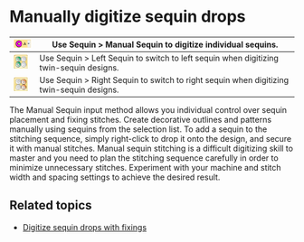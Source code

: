 # Manually digitize sequin drops

| ![ManualSequin.png](assets/ManualSequin.png) | Use Sequin > Manual Sequin to digitize individual sequins.                               |
| -------------------------------------------- | ---------------------------------------------------------------------------------------- |
| ![LeftSequin.png](assets/LeftSequin.png)     | Use Sequin > Left Sequin to switch to left sequin when digitizing twin-sequin designs.   |
| ![RightSequin.png](assets/RightSequin.png)   | Use Sequin > Right Sequin to switch to right sequin when digitizing twin-sequin designs. |

The Manual Sequin input method allows you individual control over sequin placement and fixing stitches. Create decorative outlines and patterns manually using sequins from the selection list. To add a sequin to the stitching sequence, simply right-click to drop it onto the design, and secure it with manual stitches. Manual sequin stitching is a difficult digitizing skill to master and you need to plan the stitching sequence carefully in order to minimize unnecessary stitches. Experiment with your machine and stitch width and spacing settings to achieve the desired result.

## Related topics

- [Digitize sequin drops with fixings](../../Applied/sequin_advanced/Digitize_sequin_drops_with_fixings)
